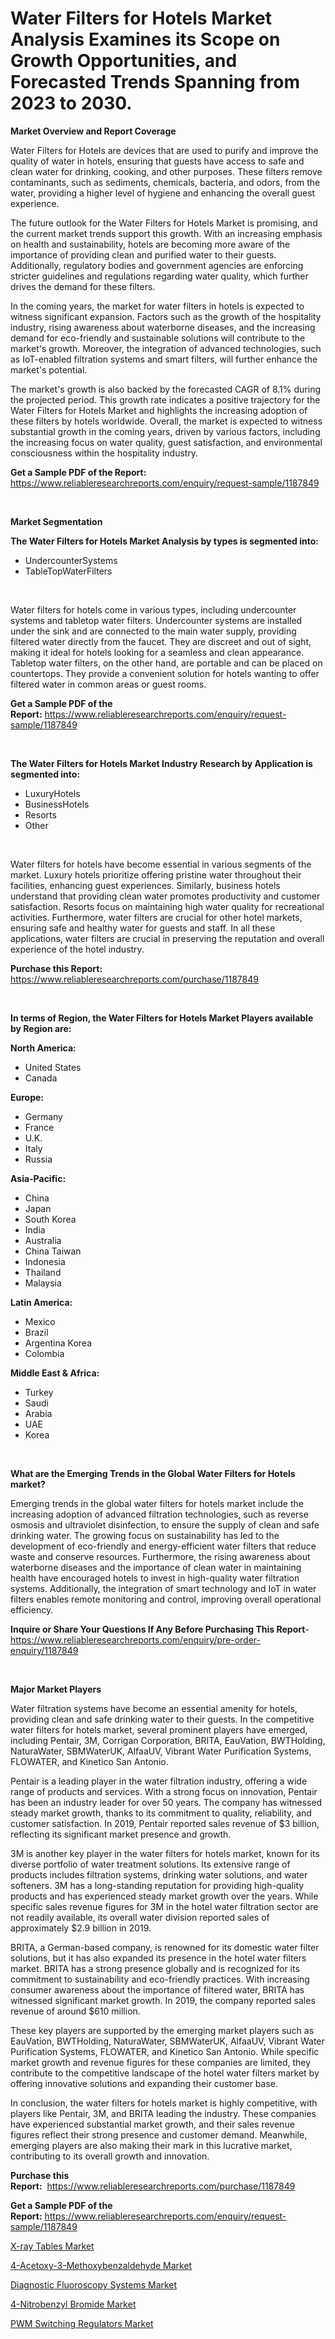 <p><h1>Water Filters for Hotels Market Analysis Examines its Scope on Growth Opportunities, and Forecasted Trends Spanning from 2023 to 2030.</h1></p><p><strong>Market Overview and Report Coverage</strong></p>
<p><p>Water Filters for Hotels are devices that are used to purify and improve the quality of water in hotels, ensuring that guests have access to safe and clean water for drinking, cooking, and other purposes. These filters remove contaminants, such as sediments, chemicals, bacteria, and odors, from the water, providing a higher level of hygiene and enhancing the overall guest experience.</p><p>The future outlook for the Water Filters for Hotels Market is promising, and the current market trends support this growth. With an increasing emphasis on health and sustainability, hotels are becoming more aware of the importance of providing clean and purified water to their guests. Additionally, regulatory bodies and government agencies are enforcing stricter guidelines and regulations regarding water quality, which further drives the demand for these filters.</p><p>In the coming years, the market for water filters in hotels is expected to witness significant expansion. Factors such as the growth of the hospitality industry, rising awareness about waterborne diseases, and the increasing demand for eco-friendly and sustainable solutions will contribute to the market's growth. Moreover, the integration of advanced technologies, such as IoT-enabled filtration systems and smart filters, will further enhance the market's potential.</p><p>The market's growth is also backed by the forecasted CAGR of 8.1% during the projected period. This growth rate indicates a positive trajectory for the Water Filters for Hotels Market and highlights the increasing adoption of these filters by hotels worldwide. Overall, the market is expected to witness substantial growth in the coming years, driven by various factors, including the increasing focus on water quality, guest satisfaction, and environmental consciousness within the hospitality industry.</p></p>
<p><strong>Get a Sample PDF of the Report:</strong> <a href="https://www.reliableresearchreports.com/enquiry/request-sample/1187849">https://www.reliableresearchreports.com/enquiry/request-sample/1187849</a></p>
<p>&nbsp;</p>
<p><strong>Market Segmentation</strong></p>
<p><strong>The Water Filters for Hotels Market Analysis by types is segmented into:</strong></p>
<p><ul><li>UndercounterSystems</li><li>TableTopWaterFilters</li></ul></p>
<p>&nbsp;</p>
<p><p>Water filters for hotels come in various types, including undercounter systems and tabletop water filters. Undercounter systems are installed under the sink and are connected to the main water supply, providing filtered water directly from the faucet. They are discreet and out of sight, making it ideal for hotels looking for a seamless and clean appearance. Tabletop water filters, on the other hand, are portable and can be placed on countertops. They provide a convenient solution for hotels wanting to offer filtered water in common areas or guest rooms.</p></p>
<p><strong>Get a Sample PDF of the Report:</strong>&nbsp;<a href="https://www.reliableresearchreports.com/enquiry/request-sample/1187849">https://www.reliableresearchreports.com/enquiry/request-sample/1187849</a></p>
<p>&nbsp;</p>
<p><strong>The Water Filters for Hotels Market Industry Research by Application is segmented into:</strong></p>
<p><ul><li>LuxuryHotels</li><li>BusinessHotels</li><li>Resorts</li><li>Other</li></ul></p>
<p>&nbsp;</p>
<p><p>Water filters for hotels have become essential in various segments of the market. Luxury hotels prioritize offering pristine water throughout their facilities, enhancing guest experiences. Similarly, business hotels understand that providing clean water promotes productivity and customer satisfaction. Resorts focus on maintaining high water quality for recreational activities. Furthermore, water filters are crucial for other hotel markets, ensuring safe and healthy water for guests and staff. In all these applications, water filters are crucial in preserving the reputation and overall experience of the hotel industry.</p></p>
<p><strong>Purchase this Report:</strong>&nbsp; <a href="https://www.reliableresearchreports.com/purchase/1187849">https://www.reliableresearchreports.com/purchase/1187849</a></p>
<p>&nbsp;</p>
<p><strong>In terms of Region, the Water Filters for Hotels Market Players available by Region are:</strong></p>
<p>
    <p> <strong> North America: </strong>
        <ul>
            <li>United States</li>
            <li>Canada</li>
        </ul>
        </p> 
    <p> <strong> Europe: </strong>
        <ul>
            <li>Germany</li>
            <li>France</li>
            <li>U.K.</li>
            <li>Italy</li>
            <li>Russia</li>
        </ul>
        </p> 
    <p> <strong> Asia-Pacific: </strong>
        <ul>
            <li>China</li>
            <li>Japan</li>
            <li>South Korea</li>
            <li>India</li>
            <li>Australia</li>
            <li>China Taiwan</li>
            <li>Indonesia</li>
            <li>Thailand</li>
            <li>Malaysia</li>
        </ul>
        </p> 
    <p> <strong> Latin America: </strong>
        <ul>
            <li>Mexico</li>
            <li>Brazil</li>
            <li>Argentina Korea</li>
            <li>Colombia</li>
        </ul>
        </p> 
    <p> <strong> Middle East & Africa: </strong>
        <ul>
            <li>Turkey</li>
            <li>Saudi</li>
            <li>Arabia</li>
            <li>UAE</li>
            <li>Korea</li>
        </ul>
    </p>
    </p>
<p>&nbsp;</p>
<p><strong>What are the Emerging Trends in the Global Water Filters for Hotels market?</strong></p>
<p><p>Emerging trends in the global water filters for hotels market include the increasing adoption of advanced filtration technologies, such as reverse osmosis and ultraviolet disinfection, to ensure the supply of clean and safe drinking water. The growing focus on sustainability has led to the development of eco-friendly and energy-efficient water filters that reduce waste and conserve resources. Furthermore, the rising awareness about waterborne diseases and the importance of clean water in maintaining health have encouraged hotels to invest in high-quality water filtration systems. Additionally, the integration of smart technology and IoT in water filters enables remote monitoring and control, improving overall operational efficiency.</p></p>
<p><strong>Inquire or Share Your Questions If Any Before Purchasing This Report</strong>- <a href="https://www.reliableresearchreports.com/enquiry/pre-order-enquiry/1187849">https://www.reliableresearchreports.com/enquiry/pre-order-enquiry/1187849</a></p>
<p>&nbsp;</p>
<p><strong>Major Market Players</strong></p>
<p><p>Water filtration systems have become an essential amenity for hotels, providing clean and safe drinking water to their guests. In the competitive water filters for hotels market, several prominent players have emerged, including Pentair, 3M, Corrigan Corporation, BRITA, EauVation, BWTHolding, NaturaWater, SBMWaterUK, AlfaaUV, Vibrant Water Purification Systems, FLOWATER, and Kinetico San Antonio.</p><p>Pentair is a leading player in the water filtration industry, offering a wide range of products and services. With a strong focus on innovation, Pentair has been an industry leader for over 50 years. The company has witnessed steady market growth, thanks to its commitment to quality, reliability, and customer satisfaction. In 2019, Pentair reported sales revenue of $3 billion, reflecting its significant market presence and growth.</p><p>3M is another key player in the water filters for hotels market, known for its diverse portfolio of water treatment solutions. Its extensive range of products includes filtration systems, drinking water solutions, and water softeners. 3M has a long-standing reputation for providing high-quality products and has experienced steady market growth over the years. While specific sales revenue figures for 3M in the hotel water filtration sector are not readily available, its overall water division reported sales of approximately $2.9 billion in 2019.</p><p>BRITA, a German-based company, is renowned for its domestic water filter solutions, but it has also expanded its presence in the hotel water filters market. BRITA has a strong presence globally and is recognized for its commitment to sustainability and eco-friendly practices. With increasing consumer awareness about the importance of filtered water, BRITA has witnessed significant market growth. In 2019, the company reported sales revenue of around $610 million.</p><p>These key players are supported by the emerging market players such as EauVation, BWTHolding, NaturaWater, SBMWaterUK, AlfaaUV, Vibrant Water Purification Systems, FLOWATER, and Kinetico San Antonio. While specific market growth and revenue figures for these companies are limited, they contribute to the competitive landscape of the hotel water filters market by offering innovative solutions and expanding their customer base.</p><p>In conclusion, the water filters for hotels market is highly competitive, with players like Pentair, 3M, and BRITA leading the industry. These companies have experienced substantial market growth, and their sales revenue figures reflect their strong presence and customer demand. Meanwhile, emerging players are also making their mark in this lucrative market, contributing to its overall growth and innovation.</p></p>
<p><strong>Purchase this Report:</strong>&nbsp;&nbsp;<a href="https://www.reliableresearchreports.com/purchase/1187849">https://www.reliableresearchreports.com/purchase/1187849</a></p>
<p></p>
<p><strong>Get a Sample PDF of the Report:</strong>&nbsp;<a href="https://www.reliableresearchreports.com/enquiry/request-sample/1187849">https://www.reliableresearchreports.com/enquiry/request-sample/1187849</a></p>
<p><p><a href="https://github.com/rahu1503/Market-Research-Report-List-1/blob/main/x-ray-tables-market.md">X-ray Tables Market</a></p><p><a href="https://medium.com/@hotspotelectronicsstore/4-acetoxy-3-methoxybenzaldehyde-market-comprehensive-assessment-by-type-application-and-223543731d76">4-Acetoxy-3-Methoxybenzaldehyde Market</a></p><p><a href="https://github.com/gshchiplitsov/Market-Research-Report-List-1/blob/main/diagnostic-fluoroscopy-systems-market.md">Diagnostic Fluoroscopy Systems Market</a></p><p><a href="https://medium.com/@the.strong.zer0/4-nitrobenzyl-bromide-market-outlook-industry-overview-and-forecast-2023-to-2030-e2944128b2f4">4-Nitrobenzyl Bromide Market</a></p><p><a href="https://www.linkedin.com/pulse/decoding-pwm-switching-regulators-market-deep-dive-latest-22kle/">PWM Switching Regulators Market</a></p></p>